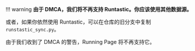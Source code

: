 !!! warning
	**由于 DMCA，我们将不再支持 Runtastic。你应该使用其他数据源。**

或者，如果你依然使用 Runtastic，可以在仓库的旧分支中复制 `runstastic_sync.py`。

由于我们收到了 DMCA 的警告，Running Page 将不再支持它。

